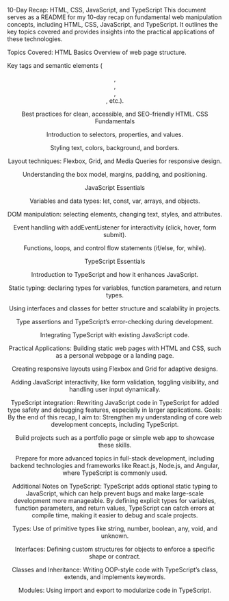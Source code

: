 10-Day Recap: HTML, CSS, JavaScript, and TypeScript
This document serves as a README for my 10-day recap on fundamental web manipulation concepts, including HTML, CSS, JavaScript, and TypeScript. It outlines the key topics covered and provides insights into the practical applications of these technologies.

Topics Covered:
HTML Basics
Overview of web page structure.

Key tags and semantic elements (<header>, <footer>, <article>, <section>, etc.).

Best practices for clean, accessible, and SEO-friendly HTML.
CSS Fundamentals

Introduction to selectors, properties, and values.

Styling text, colors, background, and borders.

Layout techniques: Flexbox, Grid, and Media Queries for responsive design.

Understanding the box model, margins, padding, and positioning.

JavaScript Essentials

Variables and data types: let, const, var, arrays, and objects.

DOM manipulation: selecting elements, changing text, styles, and attributes.

Event handling with addEventListener for interactivity (click, hover, form submit).

Functions, loops, and control flow statements (if/else, for, while).

TypeScript Essentials

Introduction to TypeScript and how it enhances JavaScript.

Static typing: declaring types for variables, function parameters, and return types.

Using interfaces and classes for better structure and scalability in projects.

Type assertions and TypeScript’s error-checking during development.

Integrating TypeScript with existing JavaScript code.

Practical Applications:
Building static web pages with HTML and CSS, such as a personal webpage or a landing page.

Creating responsive layouts using Flexbox and Grid for adaptive designs.

Adding JavaScript interactivity, like form validation, toggling visibility, and handling user input dynamically.

TypeScript integration: Rewriting JavaScript code in TypeScript for added type safety and debugging features, especially in larger applications.
Goals:
By the end of this recap, I aim to:
Strengthen my understanding of core web development concepts, including TypeScript.

Build projects such as a portfolio page or simple web app to showcase these skills.

Prepare for more advanced topics in full-stack development, including backend technologies and frameworks like React.js, Node.js, and Angular, where TypeScript is commonly used.

Additional Notes on TypeScript:
TypeScript adds optional static typing to JavaScript, which can help prevent bugs and make large-scale development more manageable. By defining explicit types for variables, function parameters, and return values, TypeScript can catch errors at compile time, making it easier to debug and scale projects.

Types: Use of primitive types like string, number, boolean, any, void, and unknown.

Interfaces: Defining custom structures for objects to enforce a specific shape or contract.

Classes and Inheritance: Writing OOP-style code with TypeScript’s class, extends, and implements keywords.

Modules: Using import and export to modularize code in TypeScript.
